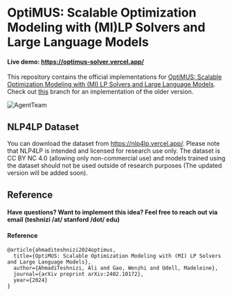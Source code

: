 # **OptiMUS**: Scalable Optimization Modeling with (MI)LP Solvers and Large Language Models

#### Live demo: https://optimus-solver.vercel.app/

This repository contains the official implementations for [OptiMUS: Scalable Optimization Modeling with (MI) LP Solvers and Large Language Models](https://arxiv.org/pdf/2402.10172). Check out [this](https://github.com/teshnizi/OptiMUS/tree/optimus_v1) branch for an implementation of the older version.

![AgentTeam](https://github.com/teshnizi/OptiMUS/assets/48642434/ae11ff0d-2d1e-4832-9dcc-533af4c5cde0)

## NLP4LP Dataset 

You can download the dataset from https://nlp4lp.vercel.app/. Please note that NLP4LP is intended and licensed for research use only. The dataset is CC BY NC 4.0 (allowing only non-commercial use) and models trained using the dataset should not be used outside of research purposes (The updated version will be added soon).


## Reference 

#### Have questions? Want to implement this idea? Feel free to reach out via email (teshnizi /at/ stanford /dot/ edu)

#### Reference

```
@article{ahmaditeshnizi2024optimus,
  title={OptiMUS: Scalable Optimization Modeling with (MI) LP Solvers and Large Language Models},
  author={AhmadiTeshnizi, Ali and Gao, Wenzhi and Udell, Madeleine},
  journal={arXiv preprint arXiv:2402.10172},
  year={2024}
}
```


